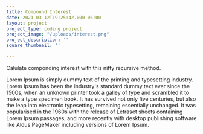 ```yaml
---
title: Compound Interest
date: 2021-03-12T19:25:42.000-06:00
layout: project
project_type: coding project
project_image: "/uploads/interest.png"
project_description: ''
square_thumbnail: ''

---
```


Calulate componding interest with this nifty recursive method.

 <!--more--> 

 Lorem Ipsum is simply dummy text of the printing and typesetting industry. Lorem Ipsum has been the industry's standard dummy text ever since the 1500s, when an unknown printer took a galley of type and scrambled it to make a type specimen book. It has survived not only five centuries, but also the leap into electronic typesetting, remaining essentially unchanged. It was popularised in the 1960s with the release of Letraset sheets containing Lorem Ipsum passages, and more recently with desktop publishing software like Aldus PageMaker including versions of Lorem Ipsum.